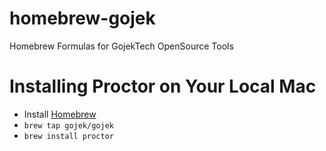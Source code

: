 # homebrew-gojek

Homebrew Formulas for GojekTech OpenSource Tools

# Installing Proctor on Your Local Mac

* Install [Homebrew](https://docs.brew.sh/Installation)
* `brew tap gojek/gojek`
* `brew install proctor`
